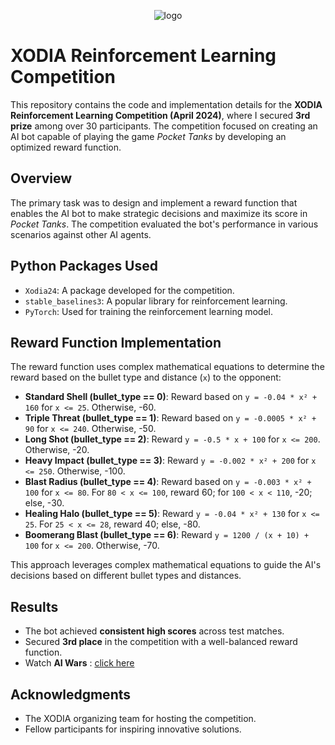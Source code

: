 <p align="center">
  <img src="https://github.com/user-attachments/assets/00155445-09a3-4f7c-8e8f-68d876f6cbf0" alt="logo">
</p>

# XODIA Reinforcement Learning Competition

This repository contains the code and implementation details for the **XODIA Reinforcement Learning Competition (April 2024)**, where I secured **3rd prize** among over 30 participants. The competition focused on creating an AI bot capable of playing the game *Pocket Tanks* by developing an optimized reward function.

## Overview

The primary task was to design and implement a reward function that enables the AI bot to make strategic decisions and maximize its score in *Pocket Tanks*. The competition evaluated the bot's performance in various scenarios against other AI agents.

## Python Packages Used

- `Xodia24`: A package developed for the competition.
- `stable_baselines3`: A popular library for reinforcement learning.
- `PyTorch`: Used for training the reinforcement learning model.

## Reward Function Implementation

The reward function uses complex mathematical equations to determine the reward based on the bullet type and distance (`x`) to the opponent:

- **Standard Shell (bullet_type == 0)**: Reward based on `y = -0.04 * x² + 160` for `x <= 25`. Otherwise, -60.
- **Triple Threat (bullet_type == 1)**: Reward based on `y = -0.0005 * x² + 90` for `x <= 240`. Otherwise, -50.
- **Long Shot (bullet_type == 2)**: Reward `y = -0.5 * x + 100` for `x <= 200`. Otherwise, -20.
- **Heavy Impact (bullet_type == 3)**: Reward `y = -0.002 * x² + 200` for `x <= 250`. Otherwise, -100.
- **Blast Radius (bullet_type == 4)**: Reward based on `y = -0.003 * x² + 100` for `x <= 80`. For `80 < x <= 100`, reward 60; for `100 < x < 110`, -20; else, -30.
- **Healing Halo (bullet_type == 5)**: Reward `y = -0.04 * x² + 130` for `x <= 25`. For `25 < x <= 28`, reward 40; else, -80.
- **Boomerang Blast (bullet_type == 6)**: Reward `y = 1200 / (x + 10) + 100` for `x <= 200`. Otherwise, -70.

This approach leverages complex mathematical equations to guide the AI's decisions based on different bullet types and distances.


## Results

- The bot achieved **consistent high scores** across test matches.
- Secured **3rd place** in the competition with a well-balanced reward function.
- Watch **AI Wars** : [click here](https://youtu.be/fUzpJypN_Hg?si=EIBE7uiDjvoIliQ_)


## Acknowledgments

- The XODIA organizing team for hosting the competition.
- Fellow participants for inspiring innovative solutions.
